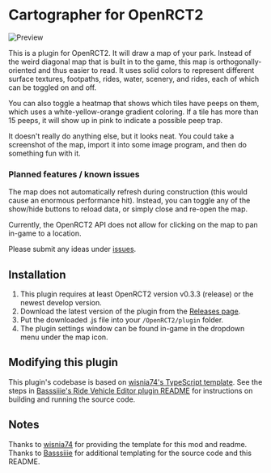 # Cartographer for OpenRCT2

![Preview](https://github.com/user-attachments/assets/87c0f46c-cea6-4544-8976-4e3f187f489c)

This is a plugin for OpenRCT2. It will draw a map of your park. Instead of the weird diagonal map that is built in to the game, this map is orthogonally-oriented and thus easier to read. It uses solid colors to represent different surface textures, footpaths, rides, water, scenery, and rides, each of which can be toggled on and off.

You can also toggle a heatmap that shows which tiles have peeps on them, which uses a white-yellow-orange gradient coloring. If a tile has more than 15 peeps, it will show up in pink to indicate a possible peep trap.

It doesn't really do anything else, but it looks neat. You could take a screenshot of the map, import it into some image program, and then do something fun with it.

### Planned features / known issues

The map does not automatically refresh during construction (this would cause an enormous performance hit). Instead, you can toggle any of the show/hide buttons to reload data, or simply close and re-open the map.

Currently, the OpenRCT2 API does not allow for clicking on the map to pan in-game to a location.

Please submit any ideas under [issues](https://github.com/fidwell/OpenRct2-Cartographer/issues).

## Installation

1. This plugin requires at least OpenRCT2 version v0.3.3 (release) or the newest develop version.
2. Download the latest version of the plugin from the [Releases page](https://github.com/fidwell/OpenRct2-Cartographer/releases).
3. Put the downloaded .js file into your `/OpenRCT2/plugin` folder.
4. The plugin settings window can be found in-game in the dropdown menu under the map icon.

## Modifying this plugin

This plugin's codebase is based on [wisnia74's TypeScript template](https://github.com/wisnia74/openrct2-typescript-mod-template). See the steps in [Basssiiie's Ride Vehicle Editor plugin README](https://github.com/Basssiiie/OpenRCT2-RideVehicleEditor#building-the-source-code) for instructions on building and running the source code.

## Notes

Thanks to [wisnia74](https://github.com/wisnia74/openrct2-typescript-mod-template) for providing the template for this mod and readme. Thanks to [Basssiiie](https://github.com/Basssiiie/OpenRCT2-RideVehicleEditor) for additional templating for the source code and this README.
